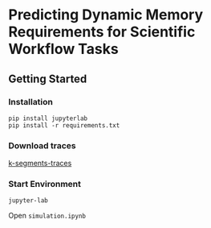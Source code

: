 # Predicting Dynamic Memory Requirements for Scientific Workflow Tasks
## Getting Started

### Installation
```
pip install jupyterlab
pip install -r requirements.txt
```
### Download traces

  [k-segments-traces](https://github.com/long2mao1/k-segments-traces)

### Start Environment
```
jupyter-lab
```

Open `simulation.ipynb`
